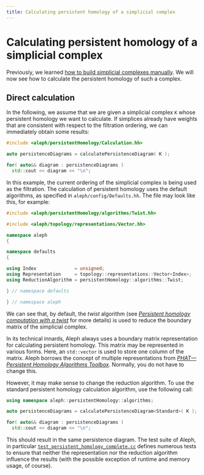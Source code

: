 ```yaml
---
title: Calculating persistent homology of a simplicial complex
---
```


# Calculating persistent homology of a simplicial complex

Previously, we learned [how to build simplicial complexes
manually](tutorial_simplicial_complex_manually.md). We will now see how
to calculate the persistent homology of such a complex.

## Direct calculation

In the following, we assume that we are given a simplicial complex `K`
whose persistent homology we want to calculate. If simplices already
have weights that are consistent with respect to the filtration
ordering, we can immediately obtain some results:

```cpp
#include <aleph/persistentHomology/Calculation.hh>

auto persistenceDiagrams = calculatePersistenceDiagram( K );

for( auto&& diagram : persistenceDiagrams )
  std::cout << diagram << "\n";
```

In this example, the current ordering of the simplicial complex is being
used as the filtration. The calculation of persistent homology uses the
default algorithms, as specified in `aleph/config/Defaults.hh`. The file
may look like this, for example:

```cpp
#include <aleph/persistentHomology/algorithms/Twist.hh>

#include <aleph/topology/representations/Vector.hh>

namespace aleph
{

namespace defaults
{

using Index              = unsigned;
using Representation     = topology::representations::Vector<Index>;
using ReductionAlgorithm = persistentHomology::algorithms::Twist;

} // namespace defaults

} // namespace aleph
```

We can see that, by default, the *twist* algorithm&nbsp;(see
[*Persistent homology computation with
a twist*](https://eurocg11.inf.ethz.ch/abstracts/22.pdf) for more
details) is used to reduce the boundary matrix of the simplicial
complex.

In its technical innards, Aleph always uses a boundary matrix
representation for calculating persistent homology. This matrix may be
represented in various forms. Here, an `std::vector` is used to
store one column of the matrix. Aleph borrows the concept of multiple
representations from [*PHAT&mdash;Persistent Homology Algorithms Toolbox*](https://people.mpi-inf.mpg.de/~mkerber/bkrw-pphat.pdf). Normally, you do not have to change this.

However, it may make sense to change the reduction algorithm. To use the
standard persistent homology calculation algorithm, use the following
call:

```cpp
using namespace aleph::persistentHomology::algorithms;

auto persistenceDiagrams = calculatePersistenceDiagram<Standard>( K );

for( auto&& diagram : persistenceDiagrams )
  std::cout << diagram << "\n";
```

This should result in the same persistence diagram. The test suite of
Aleph, in particular [`test_persistent_homology_complete.cc`](https://github.com/Submanifold/Aleph/blob/master/tests/test_persistent_homology_complete.cc) defines numerous tests to ensure that neither the representation nor the reduction algorithm influence the results&nbsp;(with the possible exception of runtime and memory usage, of course).
